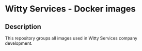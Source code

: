 # Witty Services - Docker images

## Description

This repository groups all images used in Witty Services company development.
